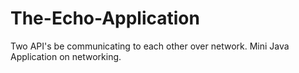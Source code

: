 # The-Echo-Application
Two API's be communicating to each other over network. Mini Java Application on networking.
